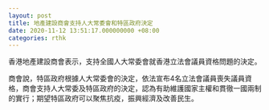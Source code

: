 ```yaml
---
layout: post
title: 地產建設商會支持人大常委會和特區政府決定
date: 2020-11-12 13:51:17.000000000 +08:00
categories: rthk
---
```


香港地產建設商會表示，支持全國人大常委會就香港立法會議員資格問題的決定。

商會說，特區政府根據人大常委會的決定，依法宣布4名立法會議員喪失議員資格，商會支持人大常委及特區政府的決定，認為有助維護國家主權和貫徹一國兩制的實行；期望特區政府可以聚焦抗疫，振興經濟及改善民生。
